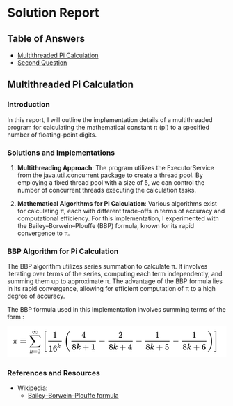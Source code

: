 # Solution Report

## Table of Answers
- [Multithreaded Pi Calculation](#Multithreaded-Pi-Calculation)
- [Second Question](#Second-Question)

## Multithreaded Pi Calculation 

### Introduction
In this report, I will outline the implementation details of a multithreaded program for calculating the mathematical constant π (pi) to a specified number of floating-point digits.

### Solutions and Implementations
1. **Multithreading Approach**: The program utilizes the ExecutorService from the java.util.concurrent package to create a thread pool. By employing a fixed thread pool with a size of 5, we can control the number of concurrent threads executing the calculation tasks.

2. **Mathematical Algorithms for Pi Calculation**: Various algorithms exist for calculating π, each with different trade-offs in terms of accuracy and computational efficiency. For this implementation, I experimented with the Bailey–Borwein–Plouffe (BBP) formula, known for its rapid convergence to π.

### BBP Algorithm for Pi Calculation
The BBP algorithm utilizes series summation to calculate π. It involves iterating over terms of the series, computing each term independently, and summing them up to approximate π. The advantage of the BBP formula lies in its rapid convergence, allowing for efficient computation of π to a high degree of accuracy.

The BBP formula used in this implementation involves summing terms of the form  :

![BBP](BBP.png)

### References and Resources
- Wikipedia:
    - [Bailey–Borwein–Plouffe formula](https://en.wikipedia.org/wiki/Bailey%E2%80%93Borwein%E2%80%93Plouffe_formula)
